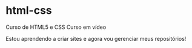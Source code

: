 # html-css
 Curso de HTML5 e CSS Curso em vídeo

Estou aprendendo a criar sites e agora vou gerenciar meus repositórios!